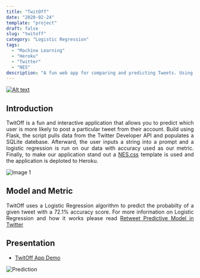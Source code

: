 ```yaml
---
title: "TwitOff"
date: "2020-02-24"
template: "project"
draft: false
slug: "twitoff"
category: "Logistic Regression"
tags:
  - "Machine Learning"
  - "Heroku"
  - "Twitter"
  - "NES"
description: "A fun web app for comparing and predicting Tweets. Using logistic regression as a model and NES.css as a template."
---
```

[![Alt text](/media/icons/GitHub-Mark-32px.png)](https://github.com/andronikmk/TwitOff)


## Introduction

<p style="text-align: justify;"> 
TwitOff is a fun and interactive application that allows you to predict which user is more likely
to post a particular tweet from their account. Build using Flask, the script pulls data from 
the Twitter Developer API and populates a SQLite datebase. Afterward, the user inputs a string into
a prompt and a logistic regression is run on our data with accuracy used as our metric. Finally,
to make our application stand out a <a href="https://github.com/nostalgic-css/NES.css/">NES.css</a> template is used
and the application is deploted to Heroku.
</p>

<img src="/media/twitoff/img1.png" alt="Image 1">

## Model and Metric
<p style="text-align: justify;"> 
TwitOff uses a Logistic Regression algorithm to predict the probabilty
of a given tweet with a 72.1% accuracy score. For more information on
Logistic Regression and how it works please read <a href="https://pdfs.semanticscholar.org/d7bb/66bf9cc78ace5ce49bf2204c85973ef1fa41.pdf">Retweet Predictive Model in Twitter</a>
</p>

## Presentation

+ [TwitOff App Demo](https://andronikmk-twitoff.herokuapp.com/)
<img src="/media/twitoff/prediction.png" alt="Prediction">
